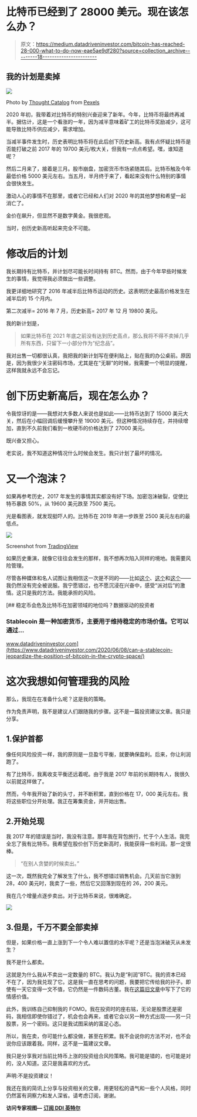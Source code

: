 # 比特币已经到了 28000 美元。现在该怎么办？

> 原文：<https://medium.datadriveninvestor.com/bitcoin-has-reached-28-000-what-to-do-now-eae5ae9df280?source=collection_archive---------18----------------------->

## 我的计划是卖掉

![](img/119c8c777e2e75280c9947095036b44c.png)

Photo by [Thought Catalog](https://www.pexels.com/@thought-catalog-317580?utm_content=attributionCopyText&utm_medium=referral&utm_source=pexels) from [Pexels](https://www.pexels.com/photo/woman-holding-two-coins-2228570/?utm_content=attributionCopyText&utm_medium=referral&utm_source=pexels)

2020 年初，我带着对比特币的特别兴奋迎来了新年。今年，比特币将最终再减半。据估计，这是一个看涨的一年，因为减半意味着矿工的比特币奖励减少，这可能导致比特币供应减少，需求增加。

当减半事件发生时，历史表明比特币将在此后创下历史新高。我有点怀疑比特币是否能打破之前 2017 年的 19700 美元/枚大关，但我有一点点希望。嘿，谁知道呢？

然后二月来了，接着是三月。股市崩盘，加密货币市场紧随其后。比特币触及今年最低价格 5000 美元左右。当五月，半月终于来了，看起来没有什么特别的事情会很快发生。

激动人心的事情不在那里，或者它已经和人们对 2020 年的其他梦想和希望一起消亡了。

金价在飙升，但显然不是数字黄金。我很悲观。

当时，创历史新高听起来完全不可能。

# 修改后的计划

我长期持有比特币，并计划尽可能长时间持有 BTC。然而，由于今年早些时候发生的事情，我觉得我必须做出一些调整。

我更详细地研究了 2016 年减半后比特币运动的历史。这表明历史最高价格发生在减半后的 15 个月内。

第二次减半= 2016 年 7 月，历史新高= 2017 年 12 月 19800 美元。

我的新计划是，

> 如果比特币在 2021 年底之前没有达到历史高点，那么我将不得不卖掉几乎所有东西，只留下一小部分作为“纪念品”。

我对出售一切都很认真，我把我的新计划写在便利贴上，贴在我的办公桌前。原因是，因为我很少关注密码市场，尤其是在“无聊”的时候，我需要一个明显的提醒，这样我就永远不会忘记。

# 创下历史新高后，现在怎么办？

令我惊讶的是——我想对大多数人来说也是如此——比特币达到了 15000 美元大关，然后在小幅回调后缓慢攀升至 19000 美元。但这种情况持续存在，并持续增加，直到不久前我们看到一枚硬币的价格达到了 27000 美元。

既兴奋又担心。

老实说，我不知道这种情况什么时候会发生。我只计划了最坏的情况。

# 又一个泡沫？

如果再参考历史，2017 年发生的事情其实都没有好下场。加密泡沫破裂，促使比特币暴跌 50%，从 19600 美元跌至 7500 美元。

光是看图表，就发现挺吓人的。比特币在 2019 年进一步跌至 2500 美元左右的最低点。

![](img/027a1ac28ea1b104cfeb9471419481d7.png)

Screenshot from [TradingView](https://www.tradingview.com/symbols/BTCUSD/)

如果历史重演，就像它往往会发生的那样，我不想再次陷入同样的境地。我需要风险管理。

尽管各种媒体和名人试图让我相信这一次是不同的——比如[这个](https://fortune.com/2020/11/18/the-return-of-20000-bitcoin-whats-different-this-time-around/)、[这个](https://www.reuters.com/article/us-crypto-currencies-analysis-idUSKBN27Y2L1)和[这个](https://www.cnbc.com/2020/12/11/why-the-winklevoss-twins-think-bitcoins-rally-is-different-this-time.html)——我仍然没有完全被说服。我宁愿错过，也不愿沉浸在兴奋中，感受“派对后”的激情。这只是我的方法。我能承担的风险。

[](https://www.datadriveninvestor.com/2020/06/08/can-a-stablecoin-jeopardize-the-position-of-bitcoin-in-the-crypto-space/) [## 稳定币会危及比特币在加密领域的地位吗？数据驱动的投资者

### Stablecoin 是一种加密货币，主要用于维持稳定的市场价值。它可以通过…

www.datadriveninvestor.com](https://www.datadriveninvestor.com/2020/06/08/can-a-stablecoin-jeopardize-the-position-of-bitcoin-in-the-crypto-space/) 

# 这次我想如何管理我的风险

那么，我现在在准备什么呢？这是我的策略。

作为免责声明，我不是建议人们跟随我的步骤。这不是一篇投资建议文章。我只是分享。

## 1.保护首都

像任何风险投资一样，我的原则是一旦盈亏平衡，就要确保盈利。后来，你让利润跑了。

有了比特币，我离收支平衡还远着呢。由于我是 2017 年前的长期持有人，我很久以前就这样做了。

然而，今年我开始了新的头寸，并不断积累，直到价格在 17，000 美元左右。我将这些职位分开处理。我正在筹集资金，并开始出售。

## 2.开始兑现

我 2017 年的错误是当时，我没有注意。那年我在背包旅行，忙于个人生活。我完全忘了我有比特币。我希望在股价创下历史新高时，我能获得一些利润。那一定很棒。

> “在别人贪婪的时候卖出。”

这一次，既然我完全了解发生了什么，我不想错过销售机会。几天前当它涨到 28，400 美元时，我卖了一些，然后它又回落到现在的 26，200 美元。

我在几个增量点逐步卖出。对于比特币来说，很难确定。

![](img/0b866fb0a1f6e02f8a4bba74f29b255b.png)

## 3.但是，千万不要全部卖掉

但是，如果价格一直上涨到下一个令人难以置信的水平呢？还是当泡沫破灭从未发生？

我不是什么都卖。

这就是为什么我从不卖出一定数量的 BTC。我认为是“利润”BTC。我的资本已经不在了，因为我兑现了它。这是我一直在思考的问题，我要把它传给我的孙子。即使有一天它变得一文不值，它仍然是一件数码古董。我在[这篇旧文章](https://medium.com/2-minute-madness/holding-bitcoin-since-2013-heres-what-i-realized-c0ddec24ca37)中写下了它的情感价值。

此外，我训练自己抑制我的 FOMO。我在投资时的座右铭，无论是股票还是密码，我相信即使你错过了，机会也会再来，或者它会以另一种方式出现——另一只股票，另一个密码。这只是我试图采纳的富足心态。

所以，我在卖，你可能什么都没做，甚至在积累。我不会说你的方法不对，也不会说你应该跟着我。同样，这不是一篇建议文章。

我只是分享我对当前比特币上涨的投资组合风险策略。我可能是错的，也可能是对的，没人知道。这只是我喜欢的方式。

声明:不是投资建议！

我还在我的简讯上分享与投资相关的文章，用更轻松的语气和一些个人风格，同时仍然富有洞察力和发人深省。请考虑订阅，谢谢。

**访问专家视图—** [**订阅 DDI 英特尔**](https://datadriveninvestor.com/ddi-intel)